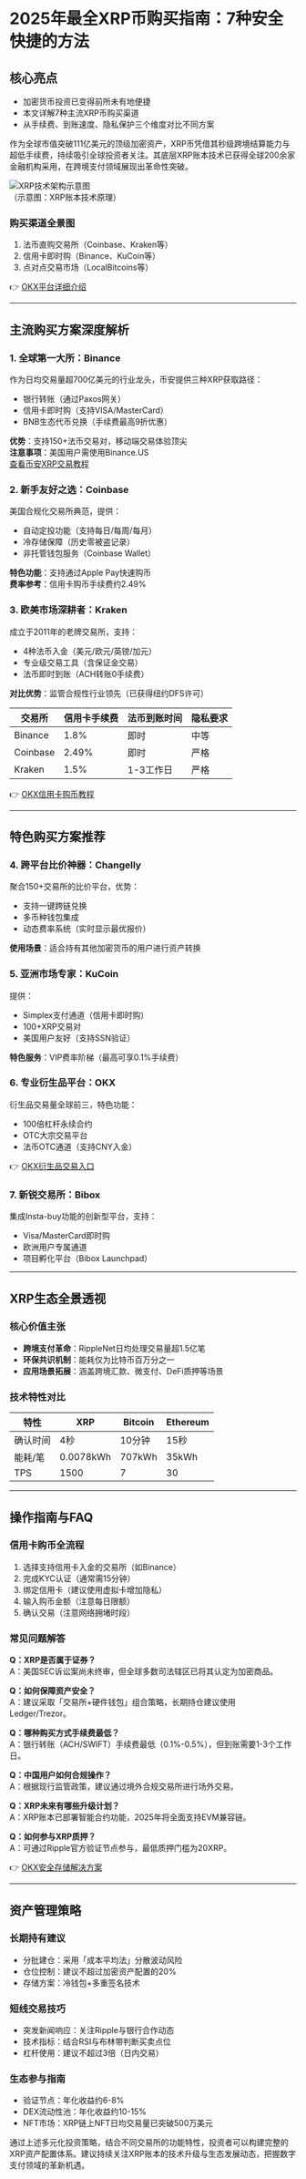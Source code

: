# 2025年最全XRP币购买指南：7种安全快捷的方法

## 核心亮点
- 加密货币投资已变得前所未有地便捷
- 本文详解7种主流XRP币购买渠道
- 从手续费、到账速度、隐私保护三个维度对比不同方案

作为全球市值突破111亿美元的顶级加密资产，XRP币凭借其秒级跨境结算能力与超低手续费，持续吸引全球投资者关注。其底层XRP账本技术已获得全球200余家金融机构采用，在跨境支付领域展现出革命性突破。

![XRP技术架构示意图](https://via.placeholder.com/600x300?text=XRP+Technology+Overview)  
（示意图：XRP账本技术原理）

### 购买渠道全景图
1. 法币直购交易所（Coinbase、Kraken等）
2. 信用卡即时购（Binance、KuCoin等）
3. 点对点交易市场（LocalBitcoins等）

👉 [OKX平台详细介绍](https://bit.ly/okx_welcome)

---

## 主流购买方案深度解析

### 1. 全球第一大所：Binance
作为日均交易量超700亿美元的行业龙头，币安提供三种XRP获取路径：
- 银行转账（通过Paxos网关）
- 信用卡即时购（支持VISA/MasterCard）
- BNB生态代币兑换（手续费最高9折优惠）

**优势**：支持150+法币交易对，移动端交易体验顶尖  
**注意事项**：美国用户需使用Binance.US  
[查看币安XRP交易教程](https://bit.ly/okx_welcome)

### 2. 新手友好之选：Coinbase
美国合规化交易所典范，提供：
- 自动定投功能（支持每日/每周/每月）
- 冷存储保障（历史零被盗记录）
- 非托管钱包服务（Coinbase Wallet）

**特色功能**：支持通过Apple Pay快速购币  
**费率参考**：信用卡购币手续费约2.49%

### 3. 欧美市场深耕者：Kraken
成立于2011年的老牌交易所，支持：
- 4种法币入金（美元/欧元/英镑/加元）
- 专业级交易工具（含保证金交易）
- 法币即时到账（ACH转账0手续费）

**对比优势**：监管合规性行业领先（已获得纽约DFS许可）

| 交易所 | 信用卡手续费 | 法币到账时间 | 隐私要求 |
|--------|--------------|--------------|----------|
| Binance | 1.8%         | 即时         | 中等     |
| Coinbase| 2.49%        | 即时         | 严格     |
| Kraken  | 1.5%         | 1-3工作日    | 严格     |

👉 [OKX信用卡购币教程](https://bit.ly/okx_welcome)

---

## 特色购买方案推荐

### 4. 跨平台比价神器：Changelly
聚合150+交易所的比价平台，优势：
- 支持一键跨链兑换
- 多币种钱包集成
- 动态费率系统（实时显示最优报价）

**使用场景**：适合持有其他加密货币的用户进行资产转换

### 5. 亚洲市场专家：KuCoin
提供：
- Simplex支付通道（信用卡即时购）
- 100+XRP交易对
- 美国用户友好（支持SSN验证）

**特色服务**：VIP费率阶梯（最高可享0.1%手续费）

### 6. 专业衍生品平台：OKX
衍生品交易量全球前三，特色功能：
- 100倍杠杆永续合约
- OTC大宗交易平台
- 法币OTC通道（支持CNY入金）

👉 [OKX衍生品交易入口](https://bit.ly/okx_welcome)

### 7. 新锐交易所：Bibox
集成Insta-buy功能的创新型平台，支持：
- Visa/MasterCard即时购
- 欧洲用户专属通道
- 项目孵化平台（Bibox Launchpad）

---

## XRP生态全景透视

### 核心价值主张
- **跨境支付革命**：RippleNet日均处理交易量超1.5亿笔
- **环保共识机制**：能耗仅为比特币百万分之一
- **应用场景拓展**：涵盖跨境汇款、微支付、DeFi质押等场景

### 技术特性对比

| 特性        | XRP          | Bitcoin      | Ethereum     |
|-------------|--------------|--------------|--------------|
| 确认时间    | 4秒          | 10分钟       | 15秒         |
| 能耗/笔     | 0.0078kWh    | 707kWh       | 35kWh        |
| TPS         | 1500         | 7            | 30           |

---

## 操作指南与FAQ

### 信用卡购币全流程
1. 选择支持信用卡入金的交易所（如Binance）
2. 完成KYC认证（通常需15分钟）
3. 绑定信用卡（建议使用虚拟卡增加隐私）
4. 输入购币金额（注意每日限额）
5. 确认交易（注意网络拥堵时段）

### 常见问题解答

**Q：XRP是否属于证券？**  
A：美国SEC诉讼案尚未终审，但全球多数司法辖区已将其认定为加密商品。

**Q：如何保障资产安全？**  
A：建议采取「交易所+硬件钱包」组合策略，长期持仓建议使用Ledger/Trezor。

**Q：哪种购买方式手续费最低？**  
A：银行转账（ACH/SWIFT）手续费最低（0.1%-0.5%），但到账需要1-3个工作日。

**Q：中国用户如何合规操作？**  
A：根据现行监管政策，建议通过境外合规交易所进行场外交易。

**Q：XRP未来有哪些升级计划？**  
A：XRP账本已部署智能合约功能，2025年将全面支持EVM兼容链。

**Q：如何参与XRP质押？**  
A：可通过Ripple官方验证节点参与，最低质押门槛为20XRP。

👉 [OKX安全存储解决方案](https://bit.ly/okx_welcome)

---

## 资产管理策略

### 长期持有建议
- 分批建仓：采用「成本平均法」分散波动风险
- 仓位控制：建议不超过加密资产配置的20%
- 存储方案：冷钱包+多重签名技术

### 短线交易技巧
- 突发新闻响应：关注Ripple与银行合作动态
- 技术指标：结合RSI与布林带判断买卖点位
- 杠杆使用：建议不超过3倍（日内交易）

### 生态参与指南
- 验证节点：年化收益约6-8%
- DEX流动性池：年化收益约10-15%
- NFT市场：XRP链上NFT日均交易量已突破500万美元

通过上述多元化投资策略，结合不同交易所的功能特性，投资者可以构建完整的XRP资产配置体系。建议持续关注XRP账本的技术升级与生态发展动态，把握数字支付领域的革新机遇。